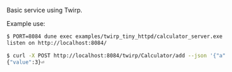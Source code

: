 Basic service using Twirp.

Example use:

```sh
$ PORT=8084 dune exec examples/twirp_tiny_httpd/calculator_server.exe
listen on http://localhost:8084/

$ curl -X POST http://localhost:8084/twirp/Calculator/add --json '{"a": 1, "b": 2}'
{"value":3}⏎
```

